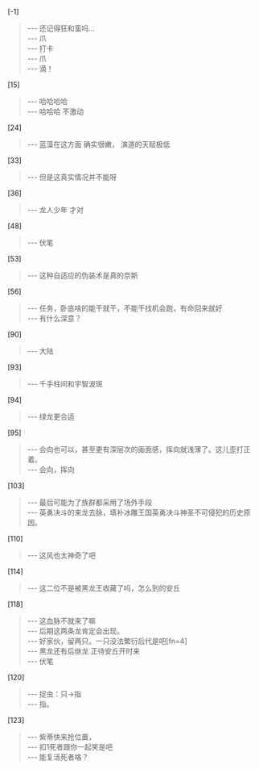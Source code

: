 
[-1] 
>--- 还记得狂和蛮吗…<br>
>--- 爪<br>
>--- 打卡<br>
>--- 爪<br>
>--- 滴！<br>

[15] 
>--- 哈哈哈哈<br>
>--- 哈哈哈 不激动<br>

[24] 
>--- 蓝藻在这方面
确实很嫩，
演道的天赋极低<br>

[33] 
>--- 但是这真实情况并不能呀<br>

[36] 
>--- 龙人少年
才对<br>

[48] 
>--- 伏笔<br>

[53] 
>--- 这种自适应的伪装术是真的奈斯<br>

[56] 
>--- 任务，卧底啥的能干就干，不能干找机会跑，有命回来就好<br>
>--- 有什么深意？<br>

[90] 
>--- 大陆<br>

[93] 
>--- 千手柱间和宇智波斑<br>

[94] 
>--- 绿龙更合适<br>

[95] 
>--- 会向也可以，甚至更有深层次的画面感，挥向就浅薄了。这儿歪打正着。<br>
>--- 会向，挥向<br>

[103] 
>--- 最后可能为了族群都采用了场外手段<br>
>--- 英勇决斗的来龙去脉，填补冰雕王国英勇决斗神圣不可侵犯的历史原因。<br>

[110] 
>--- 这风也太神奇了吧<br>

[114] 
>--- 这二位不是被黑龙王收藏了吗，怎么到的安丘<br>

[118] 
>--- 这血脉不就来了嘛<br>
>--- 后期这两条龙肯定会出现。<br>
>--- 好家伙，留两只。一只没法繁衍后代是吧[fn=4]<br>
>--- 黑龙还有后继龙
正待安丘开时来<br>
>--- 伏笔<br>

[120] 
>--- 捉虫：只→指<br>
>--- 指。<br>

[123] 
>--- 紫蒂快来抢位置，<br>
>--- 扣1死者跟你一起笑是吧<br>
>--- 能复活死者咯？<br>
